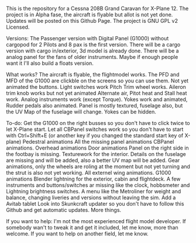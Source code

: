 This is the repository for a Cessna 208B Grand Caravan for X-Plane 12.
The project is in Alpha fase, the aircraft is flyable but allot is not yet done. Updates will be posted on this Github Page. 
The project is GNU GPL v2 Licensed. 

Versions:
The Passenger version with Digital Panel (G1000) without cargopod for 2 Pilots and 8 pax is the first version.
There will be a cargo version with cargo in/exterior, 3d model is already done.
There will be a analog panel for the fans of older instruments.
Maybe if enough people want it I'll also build a floats version.

What works?
The aircraft is flyable, the flightmodel works.
The PFD and MFD of the G1000 are clickble on the screens so you can use them. Not yet animated the buttons.
Light switches work
Pitch Trim wheel works.
Aileron trim knob works but not yet animated
Alternate air, Pitot heat and Stall heat work.
Analog instruments work (except Torque).
Yokes work and animated, Rudder pedals also animated.
Panel is mostly textured, fuselage also, but the UV Map of the fuselage will change.
Yokes can be hidden.

To-do:
Get the G1000 on the right busses so you don't have to click twice to let X-Plane start.
Let all CBPanel switches work so you don't have to start with Ctrl+Shift+E (or another key if you changed the standard start key of X-plane)
Pedestral animations
All the missing panel animations
CBPanel animations.
Overhead animations
Door animations
Panel on the right side in the footbay is missing.
Texturework for the interior. 
Details on the fuselage are missing and will be added, also a better UV map will be added.
Gear animations, only the wheels are roling at the moment but not yet turning and the strut is also not yet working.
All externel wing animations.
G1000 animations
Blender lightning for the exterior, cabin and flightdeck.
A few instruments and buttons/switches ar missing like the clock, hobbsmeter and Lightning brightness switches.
A menu like the Metroliner for weight and balance, changing liveries and versions without leaving the sim.
Add a Avitab tablet
Look into Skunkcraft updater so you don't have to follow this Github and get automatic updates.
More things.

If you want to help:
I'm not the most experienced flight model developer. If somebody wan't to tweak it and get it included, let me know, more than welcome.
If you want to help on another field, let me know. 
